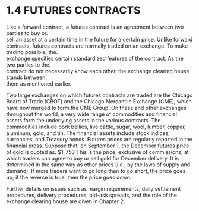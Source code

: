 # 1.4 FUTURES CONTRACTS  

Like a forward contract, a futures contract is an agreement between two parties to buy or.   
sell an asset at a certain time in the future for a certain price. Unlike forward contracts, futures contracts are normally traded on an exchange. To make trading possible, the.   
exchange specifies certain standardized features of the contract. As the two parties to the.   
contract do not necessarily know each other, the exchange clearing house stands between.   
them as mentioned earlier.  

Two large exchanges on which futures contracts are traded are the Chicago Board of Trade (CBOT) and the Chicago Mercantile Exchange (CME), which have now merged to form the CME Group. On these and other exchanges throughout the world, a very wide range of commodities and financial assets form the underlying assets in the various contracts. The commodities include pork bellies, live cattle, sugar, wool, lumber, copper, aluminum, gold, and tin. The financial assets include stock indices, currencies, and Treasury bonds. Futures prices are regularly reported in the financial press. Suppose that, on September 1, the December futures price of gold is quoted as. $\$1,750$ This is the price, exclusive of commissions, at which traders can agree to buy or sell gold for December delivery. It is determined in the same way as other prices (i.e., by the laws of supply and demand). If more traders want to go long than to go short, the price goes up; if the reverse is true, then the price goes down..  

Further details on issues such as margin requirements, daily settlement procedures, delivery procedures, bid-ask spreads, and the role of the exchange clearing house are given in Chapter 2.  
